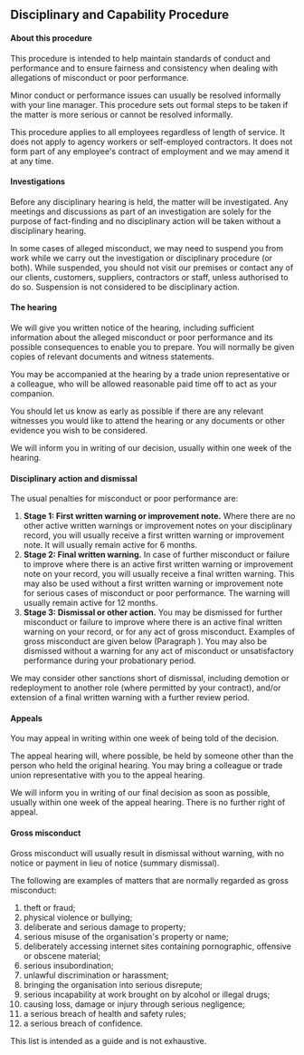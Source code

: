 ## Disciplinary and Capability Procedure

#### About this procedure

This procedure is intended to help maintain standards of conduct and performance and to ensure fairness and consistency when dealing with allegations of misconduct or poor performance.

Minor conduct or performance issues can usually be resolved informally with your line manager.  This procedure sets out formal steps to be taken if the matter is more serious or cannot be resolved informally.

This procedure applies to all employees regardless of length of service. It does not apply to agency workers or self-employed contractors. It does not form part of any employee&#39;s contract of employment and we may amend it at any time.

#### Investigations

Before any disciplinary hearing is held, the matter will be investigated. Any meetings and discussions as part of an investigation are solely for the purpose of fact-finding and no disciplinary action will be taken without a disciplinary hearing.

In some cases of alleged misconduct, we may need to suspend you from work while we carry out the investigation or disciplinary procedure (or both).  While suspended, you should not visit our premises or contact any of our clients, customers, suppliers, contractors or staff, unless authorised to do so.  Suspension is not considered to be disciplinary action.

#### The hearing

We will give you written notice of the hearing, including sufficient information about the alleged misconduct or poor performance and its possible consequences to enable you to prepare.  You will normally be given copies of relevant documents and witness statements.

You may be accompanied at the hearing by a trade union representative or a colleague, who will be allowed reasonable paid time off to act as your companion.

You should let us know as early as possible if there are any relevant witnesses you would like to attend the hearing or any documents or other evidence you wish to be considered.

We will inform you in writing of our decision, usually within one week of the hearing.

#### Disciplinary action and dismissal

The usual penalties for misconduct or poor performance are:

1. **Stage 1: First written warning or improvement note.**  Where there are no other active written warnings or improvement notes on your disciplinary record, you will usually receive a first written warning or improvement note. It will usually remain active for 6 months.
2. **Stage 2: Final written warning.**  In case of further misconduct or failure to improve where there is an active first written warning or improvement note on your record, you will usually receive a final written warning. This may also be used without a first written warning or improvement note for serious cases of misconduct or poor performance.  The warning will usually remain active for 12 months.
3. **Stage 3: Dismissal or other action.**  You may be dismissed for further misconduct or failure to improve where there is an active final written warning on your record, or for any act of gross misconduct.  Examples of gross misconduct are given below (Paragraph ).  You may also be dismissed without a warning for any act of misconduct or unsatisfactory performance during your probationary period.

We may consider other sanctions short of dismissal, including demotion or redeployment to another role (where permitted by your contract), and/or extension of a final written warning with a further review period.

#### Appeals

You may appeal in writing within one week of being told of the decision.

The appeal hearing will, where possible, be held by someone other than the person who held the original hearing.  You may bring a colleague or trade union representative with you to the appeal hearing.

We will inform you in writing of our final decision as soon as possible, usually within one week of the appeal hearing.  There is no further right of appeal.

#### Gross misconduct

Gross misconduct will usually result in dismissal without warning, with no notice or payment in lieu of notice (summary dismissal).

The following are examples of matters that are normally regarded as gross misconduct:

1. theft or fraud;
2. physical violence or bullying;
3. deliberate and serious damage to property;
4. serious misuse of the organisation&#39;s property or name;
5. deliberately accessing internet sites containing pornographic, offensive or obscene material;
6. serious insubordination;
7. unlawful discrimination or harassment;
8. bringing the organisation into serious disrepute;
9. serious incapability at work brought on by alcohol or illegal drugs;
10. causing loss, damage or injury through serious negligence;
11. a serious breach of health and safety rules;
12. a serious breach of confidence.

This list is intended as a guide and is not exhaustive.
